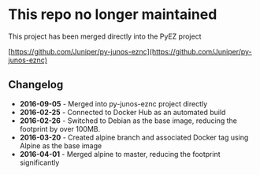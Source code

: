 # This repo no longer maintained

This project has been merged directly into the PyEZ project

[https://github.com/Juniper/py-junos-eznc](https://github.com/Juniper/py-junos-eznc)

## Changelog
- **2016-09-05** - Merged into py-junos-eznc project directly
- **2016-02-25** - Connected to Docker Hub as an automated build
- **2016-02-26** - Switched to Debian as the base image, reducing the footprint by over 100MB.
- **2016-03-20** - Created alpine branch and associated Docker tag using Alpine as the base image
- **2016-04-01** - Merged alpine to master, reducing the footprint significantly
